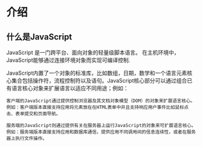 # 介绍

## 什么是JavaScript

JavaScript 是一门跨平台、面向对象的轻量级脚本语言。 在主机环境中， JavaScript能够通过连接环境对象而实现可编译控制.

JavaScript内置了一个对象的标准库，比如数组，日期，数学和一个语言元素核心集合包括操作符，流程控制符以及语句。JavaScript核心部分可以通过组合已有语言核心对象来扩展语言以适应不同用途；例如：

    客户端的JavaScript通过提供控制浏览器及其文档对象模型（DOM）的对象来扩展语言核心。例如：客户端版本直接支持应用将元素放在在HTML表单中并且支持响应用户事件比如鼠标点击、表单提交和页面导航。

    服务端的JavaScript则通过提供有关在服务器上运行JavaScript的对象来可扩展语言核心。例如：服务端版本直接支持应用和数据库通信，提供应用不同调用间的信息连续性，或者在服务器上执行文件操作。